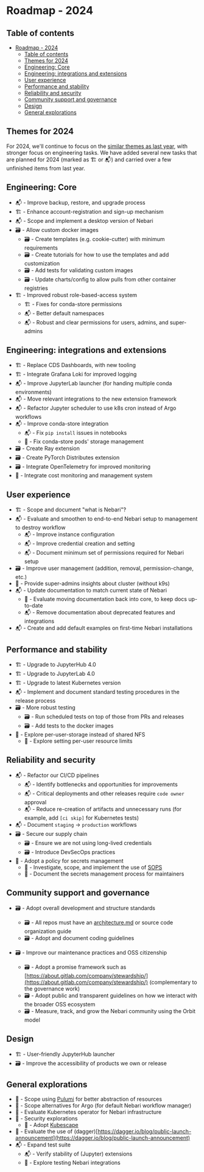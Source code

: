 # Roadmap - 2024

## Table of contents

- [Roadmap - 2024](#roadmap---2024)
  - [Table of contents](#table-of-contents)
  - [Themes for 2024](#themes-for-2024)
  - [Engineering: Core](#engineering-core)
  - [Engineering: integrations and extensions](#engineering-integrations-and-extensions)
  - [User experience](#user-experience)
  - [Performance and stability](#performance-and-stability)
  - [Reliability and security](#reliability-and-security)
  - [Community support and governance](#community-support-and-governance)
  - [Design](#design)
  - [General explorations](#general-explorations)

## Themes for 2024

For 2024, we'll continue to focus on the [similar themes as last year](./roadmap_2022.md#themes-for-2022), with stronger focus on engineering tasks.
We have added several new tasks that are planned for 2024 (marked as 🏗 or 📬) and carried over a few unfinished items from last year.

## Engineering: Core

- 📬 - Improve backup, restore, and upgrade process
- 🏗 - Enhance account-registration and sign-up mechanism
- 📬 - Scope and implement a desktop version of Nebari
- 🗃 - Allow custom docker images
    - 🗃 - Create templates (e.g. cookie-cutter) with minimum requirements
    - 🗃 - Create tutorials for how to use the templates and add customization
    - 🗃 - Add tests for validating custom images
    - 🗃 - Update charts/config to allow pulls from other container registries
- 🏗 - Improved robust role-based-access system
  - 🏗 - Fixes for conda-store permissions
  - 📬 - Better default namespaces
  - 📬 - Robust and clear permissions for users, admins, and super-admins

## Engineering: integrations and extensions

- 🏗 - Replace CDS Dashboards, with new tooling
- 🏗 - Integrate Grafana Loki for improved logging
- 📬 - Improve JupyterLab launcher (for handing multiple conda environments)
- 📬 - Move relevant integrations to the new extension framework
- 📬 - Refactor Jupyter scheduler to use k8s cron instead of Argo workflows
- 📬 - Improve conda-store integration
    - 📬 - Fix `pip install` issues in notebooks
    - 🔮 - Fix conda-store pods' storage management
- 🗃 - Create Ray extension
- 🗃 - Create PyTorch Distributes extension
- 🗃 - Integrate OpenTelemetry for improved monitoring
- 🔮 - Integrate cost monitoring and management system

## User experience

- 🏗 - Scope and document "what is Nebari"?
- 📬 - Evaluate and smoothen to end-to-end Nebari setup to management to destroy workflow
  - 📬 - Improve instance configuration
  - 📬 - Improve credential creation and setting
  - 📬 - Document minimum set of permissions required for Nebari setup
- 🗃 - Improve user management (addition, removal, permission-change, etc.)
- 🔮 - Provide super-admins insights about cluster (without k9s)
- 📬 - Update documentation to match current state of Nebari
  - 🔮 - Evaluate moving documentation back into core, to keep docs up-to-date
  - 📬 - Remove documentation about deprecated features and integrations
- 📬 - Create and add default examples on first-time Nebari installations

## Performance and stability

- 🏗️ - Upgrade to JupyterHub 4.0
- 🏗️ - Upgrade to JupyterLab 4.0
- 🏗️ - Upgrade to latest Kubernetes version
- 📬 - Implement and document standard testing procedures in the release process
- 🗃 - More robust testing
  - 🗃 - Run scheduled tests on top of those from PRs and releases
  - 🗃 - Add tests to the docker images
- 🔮 - Explore per-user-storage instead of shared NFS
  - 🔮 - Explore setting per-user resource limits

## Reliability and security

- 📬 - Refactor our CI/CD pipelines
  - 📬 - Identify bottlenecks and opportunities for improvements
  - 📬 - Critical deployments and other releases require `code owner` approval
  - 📬 - Reduce re-creation of artifacts and unnecessary runs (for example, add `[ci skip]` for Kubernetes tests)
-  📬 - Document `staging` → `production` workflows
- 🗃 - Secure our supply chain
  - 🗃 - Ensure we are not using long-lived credentials
  - 🗃 - Introduce DevSecOps practices
- 🔮 - Adopt a policy for secrets management
  - 🔮 - Investigate, scope, and implement the use of [SOPS](https://github.com/mozilla/sops)
  - 🔮 - Document the secrets management process for maintainers

## Community support and governance

- 🗃 - Adopt overall development and structure standards
  - 🗃 - All repos must have an [architecture.md](http://architecture.md) or source code organization guide
  - 🗃 - Adopt and document coding guidelines

- 🗃 - Improve our maintenance practices and OSS citizenship
  - 🗃 - Adopt a promise framework such as [https://about.gitlab.com/company/stewardship/](https://about.gitlab.com/company/stewardship/) (complementary to the governance work)
  - 🗃 - Adopt public and transparent guidelines on how we interact with the broader OSS ecosystem
  - 🗃 - Measure, track, and grow the Nebari community using the Orbit model

## Design

- 🏗 - User-friendly JupyterHub launcher
- 🗃 - Improve the accessibility of products we own or release

## General explorations

- 🔮 - Scope using [Pulumi](https://www.pulumi.com) for better abstraction of resources
- 🔮 - Scope alternatives for Argo (for default Nebari workflow manager)
- 🔮 - Evaluate Kubernetes operator for Nebari infrastructure
- 🔮 - Security explorations
  - 🔮 - Adopt [Kubescape](https://github.com/armosec/kubescape)
- 🔮 - Evaluate the use of (dagger)[https://dagger.io/blog/public-launch-announcement](https://dagger.io/blog/public-launch-announcement)
- 📬 - Expand test suite
  - 📬 - Verify stability of (Jupyter) extensions
  - 🔮 - Explore testing Nebari integrations
